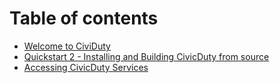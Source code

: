 # Table of contents

* [Welcome to CiviDuty](README.md)
* [Quickstart 2 - Installing and Building CivicDuty from source](quickstart-2-installing-and-building-civicduty-from-source.md)
* [Accessing CivicDuty Services](accessing-civicduty-services.md)
